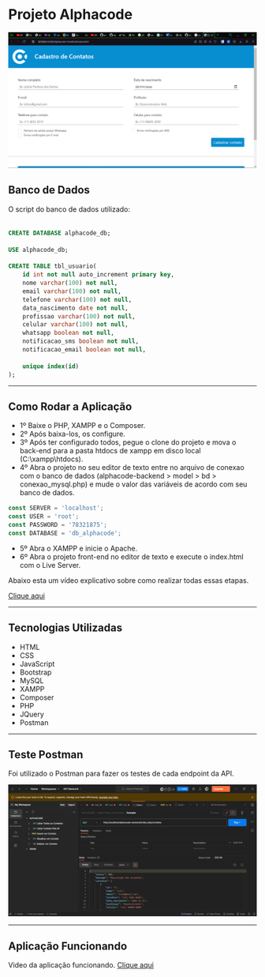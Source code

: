 # Projeto Alphacode

![](./alphacode-front-end/assets/site-cadastro.png)


## Banco de Dados

O script do banco de dados utilizado:

```sql

CREATE DATABASE alphacode_db;

USE alphacode_db;

CREATE TABLE tbl_usuario(
    id int not null auto_increment primary key,
    nome varchar(100) not null,
    email varchar(100) not null,
    telefone varchar(100) not null,
    data_nascimento date not null,
    profissao varchar(100) not null,
    celular varchar(100) not null,
    whatsapp boolean not null,
    notificacao_sms boolean not null,
    notificacao_email boolean not null,
		
    unique index(id)
);

```

---

## Como Rodar a Aplicação

- 1º Baixe o PHP, XAMPP e o Composer.
- 2º Após baixa-los, os configure.
- 3º Após ter configurado todos, pegue o clone do projeto e mova o back-end para a pasta htdocs de xampp em disco local (C:\xampp\htdocs).
- 4º Abra o projeto no seu editor de texto entre no arquivo de conexao com o banco de dados (alphacode-backend > model > bd > conexao_mysql.php) e mude o valor das variáveis de acordo com seu banco de dados.

```javascript
const SERVER = 'localhost';
const USER = 'root';
const PASSWORD = '78321875';
const DATABASE = 'db_alphacode';
```

- 5º Abra o XAMPP e inicie o Apache.
- 6º Abra o projeto front-end no editor de texto e execute o index.html com o Live Server.

Abaixo esta um vídeo explicativo sobre como realizar todas essas etapas.

[Clique aqui](https://drive.google.com/drive/folders/1YdeCCP9BnMlCzFhdklsATCMydBiR3l0k)

---
## Tecnologias Utilizadas

- HTML
- CSS
- JavaScript
- Bootstrap
- MySQL
- XAMPP
- Composer
- PHP
- JQuery
- Postman

---
## Teste Postman

Foi utilizado o Postman para fazer os testes de cada endpoint da API.

![](./alphacode-front-end/assets/postaman.png)

---

## Aplicação Funcionando

Video da aplicação funcionando.
[Clique aqui](https://drive.google.com/drive/folders/1evRBlb1akQqwqq1f0l3uzqwetYncnehB)


